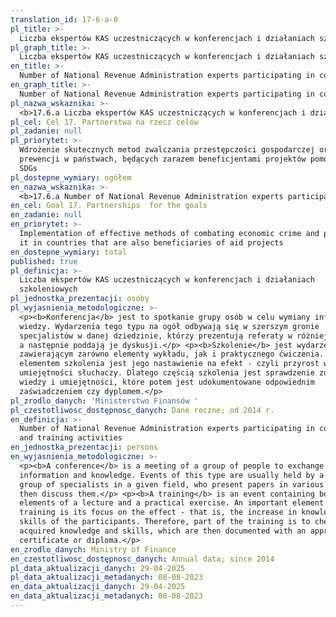```yaml
---
translation_id: 17-6-a-0
pl_title: >-
  Liczba ekspertów KAS uczestniczących w konferencjach i działaniach szkoleniowych
pl_graph_title: >-
  Liczba ekspertów KAS uczestniczących w konferencjach i działaniach szkoleniowych
en_title: >-
  Number of National Revenue Administration experts participating in conferences and training activities
en_graph_title: >-
  Number of National Revenue Administration experts participating in conferences and training activities
pl_nazwa_wskaznika: >-
  <b>17.6.a Liczba ekspertów KAS uczestniczących w konferencjach i działaniach szkoleniowych</b>
pl_cel: Cel 17. Partnerstwa na rzecz celów
pl_zadanie: null
pl_priorytet: >-
  Wdrożenie skutecznych metod zwalczania przestępczości gospodarczej oraz jej
  prewencji w państwach, będących zarazem beneficjentami projektów pomocowych
  SDGs
pl_dostepne_wymiary: ogółem
en_nazwa_wskaznika: >-
  <b>17.6.a Number of National Revenue Administration experts participating in conferences and training activities</b>
en_cel: Goal 17. Partnerships  for the goals
en_zadanie: null
en_priorytet: >-
  Implementation of effective methods of combating economic crime and preventing
  it in countries that are also beneficiaries of aid projects
en_dostepne_wymiary: total
published: true
pl_definicja: >-
  Liczba ekspertów KAS uczestniczących w konferencjach i działaniach
  szkoleniowych
pl_jednostka_prezentacji: osoby
pl_wyjasnienia_metodologiczne: >-
  <p><b>Konferencja</b> jest to spotkanie grupy osób w celu wymiany informacji i
  wiedzy. Wydarzenia tego typu na ogół odbywają się w szerszym gronie
  specjalistów w danej dziedzinie, którzy prezentują referaty w różniej formie,
  a następnie poddają je dyskusji.</p> <p><b>Szkolenie</b> jest wydarzeniem
  zawierającym zarówno elementy wykładu, jak i praktycznego ćwiczenia. Ważnym
  elementem szkolenia jest jego nastawienie na efekt - czyli przyrost wiedzy i
  umiejętności słuchaczy. Dlatego częścią szkolenia jest sprawdzenie zdobytej
  wiedzy i umiejętności, które potem jest udokumentowane odpowiednim
  zaświadczeniem czy dyplomem.</p>
pl_zrodlo_danych: 'Ministerstwo Finansów '
pl_czestotliwosc_dostępnosc_danych: Dane roczne; od 2014 r.
en_definicja: >-
  Number of National Revenue Administration experts participating in conferences
  and training activities
en_jednostka_prezentacji: persons
en_wyjasnienia_metodologiczne: >-
  <p><b>A conference</b> is a meeting of a group of people to exchange
  information and knowledge. Events of this type are usually held by a wider
  group of specialists in a given field, who present papers in various forms and
  then discuss them.</p> <p><b>A training</b> is an event containing both
  elements of a lecture and a practical exercise. An important element of the
  training is its focus on the effect - that is, the increase in knowledge and
  skills of the participants. Therefore, part of the training is to check the
  acquired knowledge and skills, which are then documented with an appropriate
  certificate or diploma.</p>
en_zrodlo_danych: Ministry of Finance
en_czestotliwosc_dostępnosc_danych: Annual data; since 2014
pl_data_aktualizacji_danych: 29-04-2025
pl_data_aktualizacji_metadanych: 08-08-2023
en_data_aktualizacji_danych: 29-04-2025
en_data_aktualizacji_metadanych: 08-08-2023
---
```

